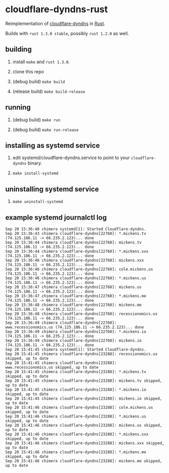 # cloudflare-dyndns-rust

Reimplementation of [cloudflare-dyndns](https://github.com/colemickens/cloudflare-dyndns) in [Rust](https://www.rust-lang.org).

Builds with `rust 1.3.0 stable`, possibly `rust 1.2.0` as well.

## building

1. install `make` and `rust 1.3.0`.

2. clone this repo

3. (debug build) `make build`

4. (release build) `make build-release`

## running

1. (debug build) `make run`

2. (debug build) `make run-release`

## installing as systemd service

1. edit systemd/cloudflare-dyndns.service to point to your `cloudflare-dyndns` binary.

2. `make install-systemd`

## uninstalling systemd service

1. `make uninstall-systemd`

## example systemd journalctl log

```
Sep 20 15:36:40 chimera systemd[1]: Started Cloudflare-dyndns.
Sep 20 15:36:43 chimera cloudflare-dyndns[22760]: *.mickens.tv (74.125.186.11 -> 66.235.2.123)... done
Sep 20 15:36:44 chimera cloudflare-dyndns[22760]: mickens.tv (74.125.186.11 -> 66.235.2.123)... done
Sep 20 15:36:44 chimera cloudflare-dyndns[22760]: *.mickens.xxx (74.125.186.11 -> 66.235.2.123)... done
Sep 20 15:36:46 chimera cloudflare-dyndns[22760]: mickens.xxx (74.125.186.11 -> 66.235.2.123)... done
Sep 20 15:36:46 chimera cloudflare-dyndns[22760]: cole.mickens.us (74.125.186.11 -> 66.235.2.123)... done
Sep 20 15:36:46 chimera cloudflare-dyndns[22760]: *.mickens.us (74.125.186.11 -> 66.235.2.123)... done
Sep 20 15:36:47 chimera cloudflare-dyndns[22760]: mickens.us (74.125.186.11 -> 66.235.2.123)... done
Sep 20 15:36:47 chimera cloudflare-dyndns[22760]: *.mickens.me (74.125.186.11 -> 66.235.2.123)... done
Sep 20 15:36:48 chimera cloudflare-dyndns[22760]: mickens.me (74.125.186.11 -> 66.235.2.123)... done
Sep 20 15:36:48 chimera cloudflare-dyndns[22760]: recessionomics.us (74.125.186.11 -> 66.235.2.123)... done
Sep 20 15:36:49 chimera cloudflare-dyndns[22760]: www.recessionomics.us (74.125.186.11 -> 66.235.2.123)... done
Sep 20 15:36:49 chimera cloudflare-dyndns[22760]: *.mickens.io (74.125.186.11 -> 66.235.2.123)... done
Sep 20 15:36:49 chimera cloudflare-dyndns[22760]: mickens.io (74.125.186.11 -> 66.235.2.123)... done
Sep 20 15:41:45 chimera systemd[1]: Started Cloudflare-dyndns.
Sep 20 15:41:45 chimera cloudflare-dyndns[23288]: recessionomics.us skipped, up to date
Sep 20 15:41:45 chimera cloudflare-dyndns[23288]: www.recessionomics.us skipped, up to date
Sep 20 15:41:45 chimera cloudflare-dyndns[23288]: *.mickens.tv skipped, up to date
Sep 20 15:41:45 chimera cloudflare-dyndns[23288]: mickens.tv skipped, up to date
Sep 20 15:41:45 chimera cloudflare-dyndns[23288]: *.mickens.io skipped, up to date
Sep 20 15:41:45 chimera cloudflare-dyndns[23288]: mickens.io skipped, up to date
Sep 20 15:41:46 chimera cloudflare-dyndns[23288]: cole.mickens.us skipped, up to date
Sep 20 15:41:46 chimera cloudflare-dyndns[23288]: *.mickens.us skipped, up to date
Sep 20 15:41:46 chimera cloudflare-dyndns[23288]: mickens.us skipped, up to date
Sep 20 15:41:46 chimera cloudflare-dyndns[23288]: *.mickens.xxx skipped, up to date
Sep 20 15:41:46 chimera cloudflare-dyndns[23288]: mickens.xxx skipped, up to date
Sep 20 15:41:46 chimera cloudflare-dyndns[23288]: *.mickens.me skipped, up to date
Sep 20 15:41:46 chimera cloudflare-dyndns[23288]: mickens.me skipped, up to date
```
